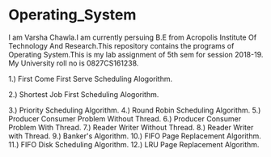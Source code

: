 # Operating_System
I am Varsha Chawla.I am currently persuing B.E from Acropolis Institute Of Technology And Research.This repository contains the programs of Operating System.This is my lab assignment of 5th sem for session 2018-19.
My University roll no is 0827CS161238.

1.) First Come First Serve Scheduling Alogorithm.

2.) Shortest Job First Scheduling Alogorithm.

3.) Priority Scheduling Algorithm.
4.) Round Robin Scheduling Algorithm.
5.) Producer Consumer Problem Without Thread.
6.) Producer Consumer Problem With Thread.
7.) Reader Writer Without Thread.
8.) Reader Writer with Thread.
9.) Banker's Algorithm.
10.) FIFO Page Replacement Algorithm.
11.) FIFO Disk Scheduling Algorithm.
12.) LRU Page Replacement Algorithm.
